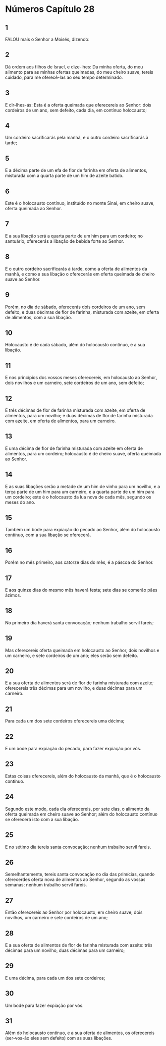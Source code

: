 # Números Capítulo 28

## 1
FALOU mais o Senhor a Moisés, dizendo:

## 2
Dá ordem aos filhos de Israel, e dize-lhes: Da minha oferta, do meu alimento para as minhas ofertas queimadas, do meu cheiro suave, tereis cuidado, para me oferecê-las ao seu tempo determinado.

## 3
E dir-lhes-ás: Esta é a oferta queimada que oferecereis ao Senhor: dois cordeiros de um ano, sem defeito, cada dia, em contínuo holocausto;

## 4
Um cordeiro sacrificarás pela manhã, e o outro cordeiro sacrificarás à tarde;

## 5
E a décima parte de um efa de flor de farinha em oferta de alimentos, misturada com a quarta parte de um him de azeite batido.

## 6
Este é o holocausto contínuo, instituído no monte Sinai, em cheiro suave, oferta queimada ao Senhor.

## 7
E a sua libação será a quarta parte de um him para um cordeiro; no santuário, oferecerás a libação de bebida forte ao Senhor.

## 8
E o outro cordeiro sacrificarás à tarde, como a oferta de alimentos da manhã, e como a sua libação o oferecerás em oferta queimada de cheiro suave ao Senhor.

## 9
Porém, no dia de sábado, oferecerás dois cordeiros de um ano, sem defeito, e duas décimas de flor de farinha, misturada com azeite, em oferta de alimentos, com a sua libação.

## 10
Holocausto é de cada sábado, além do holocausto contínuo, e a sua libação.

## 11
E nos princípios dos vossos meses oferecereis, em holocausto ao Senhor, dois novilhos e um carneiro, sete cordeiros de um ano, sem defeito;

## 12
E três décimas de flor de farinha misturada com azeite, em oferta de alimentos, para um novilho; e duas décimas de flor de farinha misturada com azeite, em oferta de alimentos, para um carneiro.

## 13
E uma décima de flor de farinha misturada com azeite em oferta de alimentos, para um cordeiro; holocausto é de cheiro suave, oferta queimada ao Senhor.

## 14
E as suas libações serão a metade de um him de vinho para um novilho, e a terça parte de um him para um carneiro, e a quarta parte de um him para um cordeiro; este é o holocausto da lua nova de cada mês, segundo os meses do ano.

## 15
Também um bode para expiação do pecado ao Senhor, além do holocausto contínuo, com a sua libação se oferecerá.

## 16
Porém no mês primeiro, aos catorze dias do mês, é a páscoa do Senhor.

## 17
E aos quinze dias do mesmo mês haverá festa; sete dias se comerão pães ázimos.

## 18
No primeiro dia haverá santa convocação; nenhum trabalho servil fareis;

## 19
Mas oferecereis oferta queimada em holocausto ao Senhor, dois novilhos e um carneiro, e sete cordeiros de um ano; eles serão sem defeito.

## 20
E a sua oferta de alimentos será de flor de farinha misturada com azeite; oferecereis três décimas para um novilho, e duas décimas para um carneiro.

## 21
Para cada um dos sete cordeiros oferecereis uma décima;

## 22
E um bode para expiação do pecado, para fazer expiação por vós.

## 23
Estas coisas oferecereis, além do holocausto da manhã, que é o holocausto contínuo.

## 24
Segundo este modo, cada dia oferecereis, por sete dias, o alimento da oferta queimada em cheiro suave ao Senhor; além do holocausto contínuo se oferecerá isto com a sua libação.

## 25
E no sétimo dia tereis santa convocação; nenhum trabalho servil fareis.

## 26
Semelhantemente, tereis santa convocação no dia das primícias, quando oferecerdes oferta nova de alimentos ao Senhor, segundo as vossas semanas; nenhum trabalho servil fareis.

## 27
Então oferecereis ao Senhor por holocausto, em cheiro suave, dois novilhos, um carneiro e sete cordeiros de um ano;

## 28
E a sua oferta de alimentos de flor de farinha misturada com azeite: três décimas para um novilho, duas décimas para um carneiro;

## 29
E uma décima, para cada um dos sete cordeiros;

## 30
Um bode para fazer expiação por vós.

## 31
Além do holocausto contínuo, e a sua oferta de alimentos, os oferecereis (ser-vos-ão eles sem defeito) com as suas libações.

